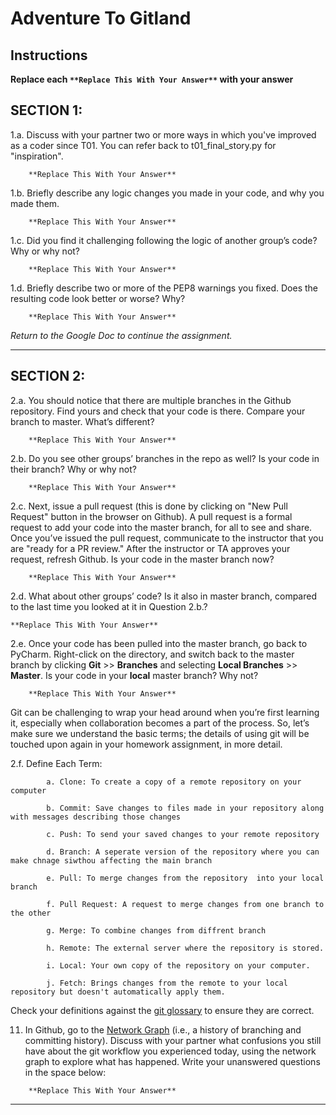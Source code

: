 # Adventure To Gitland

## Instructions

**Replace each `**Replace This With Your Answer**` with your answer**


## SECTION 1:

1.a. Discuss with your partner two or more ways in which you've improved as a coder since T01. You can refer back to t01_final_story.py for "inspiration".

```        
    **Replace This With Your Answer**
```


1.b. Briefly describe any logic changes you made in your code, and why you made them.

```
    **Replace This With Your Answer**
```


1.c. Did you find it challenging following the logic of another group’s code? Why or why not?

```
    **Replace This With Your Answer**
```


1.d. Briefly describe two or more of the PEP8 warnings you fixed. Does the resulting code look better or worse? Why?

```
    **Replace This With Your Answer**
```

_Return to the Google Doc to continue the assignment._
___

## SECTION 2:

2.a. You should notice that there are multiple branches in the Github repository. Find yours and check that your code is there. 
     Compare your branch to master. What’s different?

```        
    **Replace This With Your Answer**
```


2.b. Do you see other groups’ branches in the repo as well? Is your code in their branch? Why or why not?

```        
    **Replace This With Your Answer**
```


2.c. Next, issue a pull request (this is done by clicking on "New Pull Request" button in the browser on Github). 
     A pull request is a formal request to add your code into the master branch, for all to see and share. 
     Once you’ve issued the pull request, communicate to the instructor that you are "ready for a PR review."
     After the instructor or TA approves your request, refresh Github. 
     Is your code in the master branch now? 

```
    **Replace This With Your Answer**
```


2.d. What about other groups’ code? Is it also in master branch, compared to the last time you looked at it in Question 2.b.?

```
**Replace This With Your Answer**
```


2.e. Once your code has been pulled into the master branch, go back to PyCharm. 
     Right-click on the directory, and switch back to the master branch by clicking 
     **Git** >> **Branches** and selecting **Local Branches** >> **Master**.
     Is your code in your **local** master branch? Why not?

```
    **Replace This With Your Answer**
```

Git can be challenging to wrap your head around when you’re first learning it, 
especially when collaboration becomes a part of the process. 
So, let’s make sure we understand the basic terms; 
the details of using git will be touched upon again in your homework assignment, in more detail. 

2.f. Define Each Term:
```
        a. Clone: To create a copy of a remote repository on your computer

        b. Commit: Save changes to files made in your repository along with messages describing those changes

        c. Push: To send your saved changes to your remote repository

        d. Branch: A seperate version of the repository where you can make chnage siwthou affecting the main branch

        e. Pull: To merge changes from the repository  into your local branch

        f. Pull Request: A request to merge changes from one branch to the other

        g. Merge: To combine changes from diffrent branch

        h. Remote: The external server where the repository is stored.

        i. Local: Your own copy of the repository on your computer.

        j. Fetch: Brings changes from the remote to your local repository but doesn't automatically apply them.
```

Check your definitions against the [git glossary](https://help.github.com/articles/github-glossary/) to ensure they are correct.

11. In Github, go to the [Network Graph](https://github.com/Berea-College-CSC-226/t04-master/network) (i.e., a history of branching and committing history). 
    Discuss with your partner what confusions you still have about the git workflow you experienced today, 
    using the network graph to explore what has happened. Write your unanswered questions in the space below:

```
    **Replace This With Your Answer**
```

---